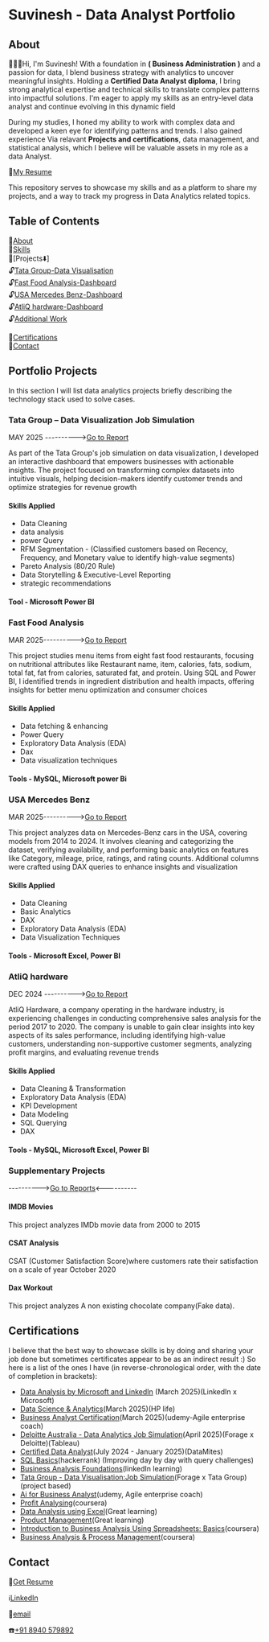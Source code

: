 
# Suvinesh - Data Analyst Portfolio

## About

🙋🏻‍♂️Hi, I'm Suvinesh! With a foundation in **( Business Administration )** and a passion for data, I blend business strategy with analytics to uncover meaningful insights. Holding a **Certified Data Analyst diploma**, I bring strong analytical expertise and technical skills to translate complex patterns into impactful solutions. I'm eager to apply my skills as an entry-level data analyst and continue evolving in this dynamic field

During my studies, I honed my ability to work with complex data and developed a keen eye for identifying patterns and trends. I also gained experience Via relavant **Projects and certifications**, data management, and statistical analysis, which I believe will be valuable assets in my role as a data Analyst.

📄[My Resume](https://drive.google.com/file/d/11WT2qrQPkXE4dklNmz62mhX11Fbpn_bu/view?usp=drive_link)


This repository serves to showcase my skills and as a platform to share my projects, and a way to track my progress in Data Analytics related topics.

## Table of Contents
📌[About](##About)      
📌[Skills](####Skills-Applied)      
📌[Projects⬇️]        
                🔓[Tata Group-Data Visualisation](###Tata-group---data-visualization-job-simulation)       
                🔓[Fast Food Analysis-Dashboard](###Fast-Food-Analysis)        
                🔓[USA Mercedes Benz-Dashboard](###USA-Mercedes-Benz)       
                🔓[AtliQ hardware-Dashboard](###AtliQ-hardware)      
                🔓[Additional Work](###Supplementary-Projects)

📌[Certifications](https://github.com/Suvinesh892/Suvinesh892/blob/main/README.md#certifications)        
📌[Contact]([##Contact](https://github.com/Suvinesh892/Suvinesh892/blob/main/README.md#certifications))

## Portfolio Projects

In this section I will list data analytics projects briefly describing the technology stack used to solve cases.

### Tata Group – Data Visualization Job Simulation
MAY 2025  ---------->[Go to Report](https://github.com/Suvinesh892/Tata-Group---Data-Visualisation-Empowering-Business-with-Effective-Insights-Job-Simulation)

As part of the Tata Group's job simulation on data visualization, I developed an interactive dashboard that empowers businesses with actionable insights. The project focused on transforming complex datasets into intuitive visuals, helping decision-makers identify customer trends and optimize strategies for revenue growth      

#### Skills Applied
-   Data Cleaning       
-   data analysis       
-   power Query      
-   RFM Segmentation - (Classified customers based on Recency, Frequency, and Monetary value to identify high-value segments)
- Pareto Analysis (80/20 Rule)     
-   Data Storytelling & Executive-Level Reporting      
-   strategic recommendations       

#### Tool - Microsoft Power BI

### Fast Food Analysis
MAR 2025---------->[Go to Report](https://github.com/Suvinesh892/Fast-Food-Analysis)

This project studies menu items from eight fast food restaurants, focusing on nutritional attributes like Restaurant name, item, calories, fats, sodium, total fat, fat from calories, saturated fat, and protein. Using SQL and Power BI, I identified trends in ingredient distribution and health impacts, offering insights for better menu optimization and consumer choices

#### Skills Applied
-   Data fetching & enhancing
-   Power Query
-   Exploratory Data Analysis (EDA)
-   Dax
-   Data visualization techniques
#### Tools - MySQL, Microsoft power Bi

### USA Mercedes Benz
MAR 2025---------->[Go to Report](https://github.com/Suvinesh892/USA-Mercedes-Benz--Dashboard)

This project analyzes data on Mercedes-Benz cars in the USA, covering models from 2014 to 2024. It involves cleaning and categorizing the dataset, verifying availability, and performing basic analytics on features like Category, mileage, price, ratings, and rating counts. Additional columns were crafted using DAX queries to enhance insights and visualization

#### Skills Applied
-   Data Cleaning
-   Basic Analytics
-   DAX
-   Exploratory Data Analysis (EDA)
-   Data Visualization Techniques
#### Tools - Microsoft Excel, Power BI

### AtliQ hardware
DEC 2024 ---------->[Go to Report](https://github.com/Suvinesh892/AtliQ-hardware-Dashboard)

AtliQ Hardware, a company operating in the hardware industry, is experiencing challenges in conducting comprehensive sales analysis for the period 2017 to 2020. The company is unable to gain clear insights into key aspects of its sales performance, including identifying high-value customers, understanding non-supportive customer segments, analyzing profit margins, and evaluating revenue trends

#### Skills Applied
-   Data Cleaning & Transformation
-   Exploratory Data Analysis (EDA)
-   KPI Development
-   Data Modeling
-   SQL Querying
-   DAX
#### Tools - MySQL, Microsoft Excel, Power BI

### Supplementary Projects
---------->[Go to Reports](https://github.com/Suvinesh892/Other-power-Bi---dashbroad)<----------

#### IMDB Movies
This project analyzes IMDb movie data from 2000 to 2015
#### CSAT Analysis
CSAT (Customer Satisfaction Score)where customers rate their satisfaction on a scale of year October 2020
#### Dax Workout
This project analyzes A non existing chocolate company(Fake data).

## Certifications

I believe that the best way to showcase skills is by doing and sharing your job done but sometimes certificates appear to be as an indirect result :) So here is a list of the ones I have (in reverse-chronological order, with the date of completion in brackets):

-   [Data Analysis by  Microsoft and LinkedIn](https://www.linkedin.com/learning/certificates/da658399144938eeb6b4f4ef604a4ae1e99dabe6b7addb123219136cd555279c?trk=share_certificate) (March 2025)(LinkedIn x Microsoft)        
-   [Data Science & Analytics](https://www.linkedin.com/in/suvinesh5/details/certifications/)(March 2025)(HP life)      
-   [Business Analyst Certification](https://www.udemy.com/share/10bpCP3@3iystq9TOqyXRExJI8SFOf-spFukDsE1I1TwxyMr3ITMU5PVK-pFHJKiSZPmKX9riw==/)(March 2025)(udemy-Agile enterprise coach)       
-   [Deloitte Australia - Data Analytics Job Simulation](https://forage-uploads-prod.s3.amazonaws.com/completion-certificates/9PBTqmSxAf6zZTseP/io9DzWKe3PTsiS6GG_9PBTqmSxAf6zZTseP_bTPvZzey4GeYQf7Zp_1744109830673_completion_certificate.pdf)(April 2025)(Forage x Deloitte)(Tableau)      
-   [Certified Data Analyst](https://www.linkedin.com/in/suvinesh5/details/certifications/)(July 2024 - January 2025)(DataMites)        
-   [SQL Basics](https://www.hackerrank.com/certificates/b9ab305f43f0)(hackerrank) (Improving day by day with query challenges)
-   [Business Analysis Foundations](https://www.linkedin.com/learning/certificates/d3a88c4c46447981ff0faa9e96d146b0c38118169e2261baa97d79d9384e4496?trk=share_certificate)(linkedIn learning)       
-   [Tata Group - Data Visualisation:Job Simulation](https://forage-uploads-prod.s3.amazonaws.com/completion-certificates/ifobHAoMjQs9s6bKS/MyXvBcppsW2FkNYCX_ifobHAoMjQs9s6bKS_bTPvZzey4GeYQf7Zp_1746104538875_completion_certificate.pdf)(Forage x Tata Group)(project based)     
-   [ Ai for Business Analyst](https://www.udemy.com/share/10a97I3@So7DJPyXTBkpZ5dAXlGS7_wixkLVko3D6eLnqlXM3WOVA6i5zvjZsXDfUKNc8Ry2zA==/)(udemy, Agile enterprise coach)        
-   [Profit Analysing](https://coursera.org/share/7cc07a27437b7bf821ef45e1394d39bf)(coursera)       
-   [Data Analysis using Excel](https://olympus.mygreatlearning.com/courses/62883/certificate?pb_id=581)(Great learning)        
-   [Product Management](https://olympus.mygreatlearning.com/courses/61213/certificate?pb_id=581)(Great learning)       
-   [Introduction to Business Analysis Using Spreadsheets: Basics](https://coursera.org/share/0a602f18b732dd695372d7656e157b5f)(coursera)       
-   [Business Analysis & Process Management](https://coursera.org/share/e24b6706c011c9658b3a59f6cccda8d0)(coursera)

## Contact

📄[Get Resume](https://drive.google.com/file/d/11WT2qrQPkXE4dklNmz62mhX11Fbpn_bu/view?usp=drive_link)  

ℹ️[LinkedIn](https://www.linkedin.com/in/suvinesh5)          
    
📧[email](msuvinesh7@gmail.com)     

☎️[+91 8940 579892]()
